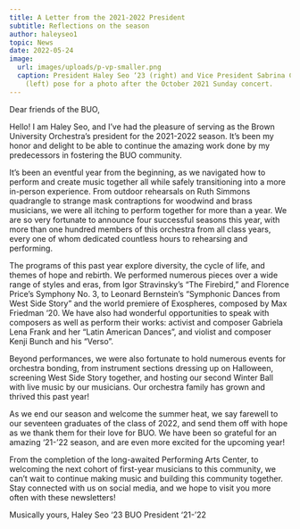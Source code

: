 ```yaml
---
title: A Letter from the 2021-2022 President
subtitle: Reflections on the season
author: haleyseo1
topic: News
date: 2022-05-24
image:
  url: images/uploads/p-vp-smaller.png
  caption: President Haley Seo ‘23 (right) and Vice President Sabrina Chiang ‘23
    (left) pose for a photo after the October 2021 Sunday concert.
---
```

Dear friends of the BUO,

Hello! I am Haley Seo, and I’ve had the pleasure of serving as the Brown University Orchestra’s president for the 2021-2022 season. It’s been my honor and delight to be able to continue the amazing work done by my predecessors in fostering the BUO community.

It’s been an eventful year from the beginning, as we navigated how to perform and create music together all while safely transitioning into a more in-person experience. From outdoor rehearsals on Ruth Simmons quadrangle to strange mask contraptions for woodwind and brass musicians, we were all itching to perform together for more than a year. We are so very fortunate to announce four successful seasons this year, with more than one hundred members of this orchestra from all class years, every one of whom dedicated countless hours to rehearsing and performing.

The programs of this past year explore diversity, the cycle of life, and themes of hope and rebirth. We performed numerous pieces over a wide range of styles and eras, from Igor Stravinsky’s “The Firebird,” and Florence Price’s Symphony No. 3, to Leonard Bernstein’s “Symphonic Dances from West Side Story” and the world premiere of Exospheres, composed by Max Friedman ‘20. We have also had wonderful opportunities to speak with composers as well as perform their works: activist and composer Gabriela Lena Frank and her “Latin American Dances”, and violist and composer Kenji Bunch and his “Verso”. 

Beyond performances, we were also fortunate to hold numerous events for orchestra bonding, from instrument sections dressing up on Halloween, screening West Side Story together, and hosting our second Winter Ball with live music by our musicians. Our orchestra family has grown and thrived this past year!

As we end our season and welcome the summer heat, we say farewell to our seventeen graduates of the class of 2022, and send them off with hope as we thank them for their love for BUO. We have been so grateful for an amazing ‘21-’22 season, and are even more excited for the upcoming year! 

From the completion of the long-awaited Performing Arts Center, to welcoming the next cohort of first-year musicians to this community, we can’t wait to continue making music and building this community together. Stay connected with us on social media, and we hope to visit you more often with these newsletters! 

Musically yours,
Haley Seo ‘23
BUO President ‘21-’22